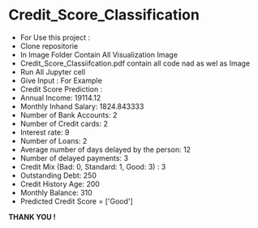 # Credit_Score_Classification
* For Use this project :
* Clone repositorie
* In Image Folder  Contain All Visualization Image
* Credit_Score_Classiifcation.pdf contain all code nad as wel as Image
* Run All Jupyter cell
* Give Input : For Example
* Credit Score Prediction : 
* Annual Income: 19114.12
* Monthly Inhand Salary: 1824.843333
* Number of Bank Accounts: 2
* Number of Credit cards: 2
* Interest rate: 9
* Number of Loans: 2
* Average number of days delayed by the person: 12
* Number of delayed payments: 3
* Credit Mix (Bad: 0, Standard: 1, Good: 3) : 3
* Outstanding Debt: 250
* Credit History Age: 200
* Monthly Balance: 310
* Predicted Credit Score =  ['Good']

**THANK YOU !**
